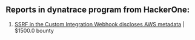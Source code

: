 ## Reports in dynatrace program from HackerOne:
1. [SSRF in the Custom Integration Webhook discloses AWS metadata](https://hackerone.com/reports/643278) | $1500.0 bounty